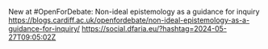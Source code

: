 New at #OpenForDebate: Non-ideal epistemology as a guidance for inquiry https://blogs.cardiff.ac.uk/openfordebate/non-ideal-epistemology-as-a-guidance-for-inquiry/ https://social.dfaria.eu/?hashtag=2024-05-27T09:05:02Z